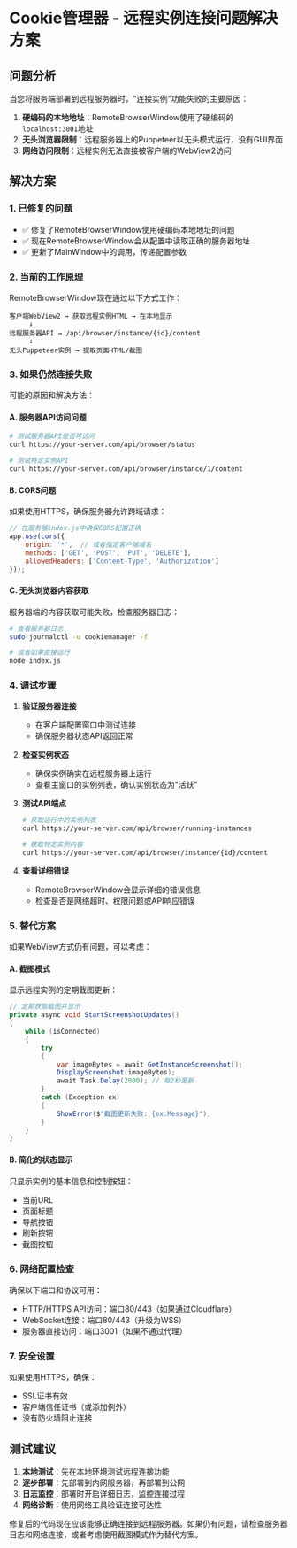 # Cookie管理器 - 远程实例连接问题解决方案

## 问题分析

当您将服务端部署到远程服务器时，"连接实例"功能失败的主要原因：

1. **硬编码的本地地址**：RemoteBrowserWindow使用了硬编码的`localhost:3001`地址
2. **无头浏览器限制**：远程服务器上的Puppeteer以无头模式运行，没有GUI界面
3. **网络访问限制**：远程实例无法直接被客户端的WebView2访问

## 解决方案

### 1. 已修复的问题
- ✅ 修复了RemoteBrowserWindow使用硬编码本地地址的问题
- ✅ 现在RemoteBrowserWindow会从配置中读取正确的服务器地址
- ✅ 更新了MainWindow中的调用，传递配置参数

### 2. 当前的工作原理

RemoteBrowserWindow现在通过以下方式工作：

```
客户端WebView2 → 获取远程实例HTML → 在本地显示
     ↓
远程服务器API → /api/browser/instance/{id}/content
     ↓
无头Puppeteer实例 → 提取页面HTML/截图
```

### 3. 如果仍然连接失败

可能的原因和解决方法：

#### A. 服务器API访问问题
```bash
# 测试服务器API是否可访问
curl https://your-server.com/api/browser/status

# 测试特定实例API
curl https://your-server.com/api/browser/instance/1/content
```

#### B. CORS问题
如果使用HTTPS，确保服务器允许跨域请求：
```javascript
// 在服务器index.js中确保CORS配置正确
app.use(cors({
    origin: '*',  // 或者指定客户端域名
    methods: ['GET', 'POST', 'PUT', 'DELETE'],
    allowedHeaders: ['Content-Type', 'Authorization']
}));
```

#### C. 无头浏览器内容获取
服务器端的内容获取可能失败，检查服务器日志：
```bash
# 查看服务器日志
sudo journalctl -u cookiemanager -f

# 或者如果直接运行
node index.js
```

### 4. 调试步骤

1. **验证服务器连接**
   - 在客户端配置窗口中测试连接
   - 确保服务器状态API返回正常

2. **检查实例状态**
   - 确保实例确实在远程服务器上运行
   - 查看主窗口的实例列表，确认实例状态为"活跃"

3. **测试API端点**
   ```bash
   # 获取运行中的实例列表
   curl https://your-server.com/api/browser/running-instances
   
   # 获取特定实例内容
   curl https://your-server.com/api/browser/instance/{id}/content
   ```

4. **查看详细错误**
   - RemoteBrowserWindow会显示详细的错误信息
   - 检查是否是网络超时、权限问题或API响应错误

### 5. 替代方案

如果WebView方式仍有问题，可以考虑：

#### A. 截图模式
显示远程实例的定期截图更新：
```csharp
// 定期获取截图并显示
private async void StartScreenshotUpdates()
{
    while (isConnected)
    {
        try
        {
            var imageBytes = await GetInstanceScreenshot();
            DisplayScreenshot(imageBytes);
            await Task.Delay(2000); // 每2秒更新
        }
        catch (Exception ex)
        {
            ShowError($"截图更新失败: {ex.Message}");
        }
    }
}
```

#### B. 简化的状态显示
只显示实例的基本信息和控制按钮：
- 当前URL
- 页面标题
- 导航按钮
- 刷新按钮
- 截图按钮

### 6. 网络配置检查

确保以下端口和协议可用：
- HTTP/HTTPS API访问：端口80/443（如果通过Cloudflare）
- WebSocket连接：端口80/443（升级为WSS）
- 服务器直接访问：端口3001（如果不通过代理）

### 7. 安全设置

如果使用HTTPS，确保：
- SSL证书有效
- 客户端信任证书（或添加例外）
- 没有防火墙阻止连接

## 测试建议

1. **本地测试**：先在本地环境测试远程连接功能
2. **逐步部署**：先部署到内网服务器，再部署到公网
3. **日志监控**：部署时开启详细日志，监控连接过程
4. **网络诊断**：使用网络工具验证连接可达性

修复后的代码现在应该能够正确连接到远程服务器。如果仍有问题，请检查服务器日志和网络连接，或者考虑使用截图模式作为替代方案。
